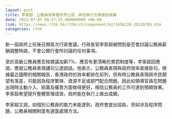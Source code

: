 ```yaml
---
layout: post
title: 李家超：公務員效率獲世界公認　將在執行方面做到成績
date: 2022-07-05 09:57:55.000000000 +08:00
link: https://news.rthk.hk/rthk/ch/component/k2/1656228-20220705.htm
categories: rthk
---
```


新一屆政府上任後召開首次行政會議，行政長官李家超被問到是否會討論公務員薪酬調整時說，不會公開行會所討論的任何事項。

至於高級公務員應否按建議加薪7%、應否有更清晰的賞罰制度等，李家超回應說，應就公務員表現講句公道說話。他表示，公務員表現與政府效率直接掛勾，根據最近國際的相關報告，香港政府的效率都排在前列，但有時公務員表現與市民期望有落差，可能因為程序繁瑣、資源不足或部門配合問題，因此如領導官員在問題出現時主動介入、統籌及權責方面做得更好，相信公務員的工作可達到預期效果。李家超希望提升整體管理成效，政府能在執行上做出成績。

李家超又說，如個別公務員的能力未能達到，政府會提出協助，但如涉及程序問題，公務員相關制度有適當處理方法。
